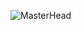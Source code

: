 ![MasterHead](https://user-images.githubusercontent.com/19890852/122113629-05bb2b00-ce2b-11eb-83d0-05cec504a774.jpg)
